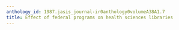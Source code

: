 ```yaml
---
anthology_id: 1987.jasis_journal-ir0anthology0volumeA38A1.7
title: Effect of federal programs on health sciences libraries
---
```

